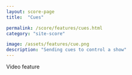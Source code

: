 ```yaml
---
layout: score-page
title:  "Cues"

permalink: /score/features/cues.html
category: "site-score"

image: /assets/features/cue.png
description: "Sending cues to control a show"
---
```


Video feature
